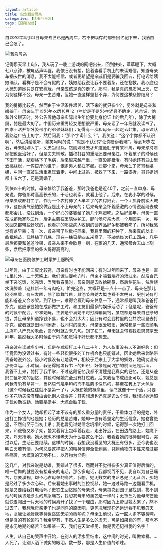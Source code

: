 ```yaml
---
layout: article
title: 纪念我的母亲
categories: [读书与生活]
tags: [随笔总结]
---
```


自2016年3月24日母亲去世已是两周年，若不把现存的那些回忆记下来，我怕自己会忘了。

![我的母亲](https://upload-images.jianshu.io/upload_images/6321648-0ee59dc21d651690.jpg?imageMogr2/auto-orient/strip%7CimageView2/2/w/1240)

记得那天早上6点，我从玩了一晚上游戏的网吧出来，回到住处，草草睡下，大概七八点钟，被电话声叫醒，我依旧没有接，接着查看手机上的未读短信，知道母亲车祸去世的消息，我不太能相信，或者更希望是亲戚们是要骗我回去，打电话给姨娘确认，看样子是不会有假的了，姨娘给我说让我不要着急，还在抢救，我心底也大概知道她只是在安慰我，母亲应该是真的走了。那时，我是真的想质问上天，它为何这样不公，母亲一生苦难，但她一直这样坚韧不弃，为何要这样悲惨结局？

我的舅舅比较多，然而由于生活条件艰苦，活下来的就只有4个，另外就是母亲和姨娘了。母亲生于1953年农历10月12（年份是不是53年还真不确定，爸爸说，他和外公聊天时，外公告诉他母亲实际出生年份要比身份证上的后几年），除了大舅舅，她是最大的了。中国历来重男轻女思想很严重，母亲读了一年级就没读书了，回家干活并帮外婆带小的弟弟妹妹们；记得有一次和母亲一起走去赶集，母亲读认着路边广告上的字，然后问我：“那个字读什么？”，我笑道：“这个字你都不认识啊”，然后讲给她听，她笑呵呵的说：“就是不认识才让你告诉我噻”。等到16岁左右，母亲就嫁人了，丈夫当过兵，然而嫁过去才知道他肚子有某种病，母亲撑持着家把他医治好了，但是丈夫懒散，插秧打谷的重活还要母亲扛，怀着孩子的时候还下田干活，腿脚烙下了毛病，后来越来越严重，一直没能根治。有时她还有进山里去挑煤炭，一两百斤的担子，很多男人都扛不起。在那个家，母亲生了哥哥和姐姐，中间一直被生活重担压着走，中间上过吊，被救了下来，一路波折，哥哥姐姐都十五六了，还是离婚了。

到快四十的时候，母亲嫁给了我爸爸，那时我爸也是近40了，之前一直单身。母亲说，你爸那时高高长长的，干活也利索，就看上他了。后来，在我小学的时候，母亲去成都打工了。作为一个农村待了大半辈子的农村妇女，一个人孤身前往大城市，这份勇气恐怕换做我是比不上母亲的；后来母亲会怀着感激的心情说起刚去成都那会儿，没找到活，一个好心的婆婆给了她几个鸡蛋吃。之后好些年，母亲一直在成都做家政工作，后来主要在医院做护工。那时候母亲大概一个月回来一次，每次回来都带些好吃的，他看护的那些病人收到的营养品好多都被我吃了，所以我感觉有点早熟；有一次，母亲带了些枇杷回来，我将里面的籽种了，后来真的发出一些枇杷苗，我移植了几株，现在一株已是四五米高了。不过她每次打工回来，几乎最后都要和爸爸吵架，母亲从来不会歇息一刻，在家的几天，通常都会去山上割柴，然后把家里的柴火码得高高的。

![母亲在医院做护工时穿护士服所照](https://upload-images.jianshu.io/upload_images/6321648-c93725c289d07812.jpg?imageMogr2/auto-orient/strip%7CimageView2/2/w/1240)

过年时，由于工资比较高，母亲有时也不能回来；有时过年回来了，母亲也是一直忙里忙外，三十天晚上，我们饭快要吃完时，母亲才端着烧好的汤进来，然后自己坐下来吃饭，吃完饭，当我看春晚时，母亲则是去收拾碗筷，然后炒花生，然后烧水洗膝盖（这样新一年有肉吃）。忙完这些，大概已是十点十一点了，母亲在那儿闷闷坐着，有些发困，除了歌舞节目，其他节目她大概也看不太明白，更别说有可能和爸爸又会吵架。到了初一，难得会看到母亲休息一下，通常都是叫我和爸爸打扑克，这应该是她在成都做护工时，和工友们最多的娱乐活动了；但是呢，爸爸有的时候不配合，不和她玩，主要是不满她平时打牌输赢钱，虽然都是母亲自己挣的钱，并且母亲知道挣钱不易，也不会打太大；因此有时会到村里的公共院坝里去打扑克，或者就是田地间闲逛，找同村的聊天。母亲很爱唱歌，通常都是一些歌颂毛主席和共产党的歌曲，高兴时就会来几句。到了初二，母亲就会带着我走舅舅家去拜年，虽然我大多时候由于内向和觉得不好玩都不想去。

母亲没有读过多少书，但是在成都打工十几二十年，为人处事没有人不说好的；但毕竟因为没读过书，有时一些轻松很多的工作机会也只能错过，因此她后来曾略带责备地说外公，怪小时候没有让她读书，相较于后来上了大学的姨娘，她确实没有那份幸运。小时候，我记得她考我书上的知识，好像是问2在1的前面还是后面，我答不上来，她打了我手掌，不过这段记忆我都不清楚是我真实的记忆，还是从爸妈口里听来的回忆，其他时候她完全没有打过我。后来我读书成绩还可以，她总是问我有没有拿第一，当然语气是平和的而不是要求性质的，甚至在我上了大学后（这个时候我往往就不是第一了），大概在她的概念里，读书就像干一个活，只要你多花功夫没有理由会比别人做得差；其实想想也还真是这么个理，我想以她远超于我的勤奋劲，她要是读书，大概会胜于我。

作为一个女人，她却担起了本不该有的那么重分量的责任，干重体力活的是她，外出打工挣钱的也是她；经历的总是苦难，她却一直有着坚定的生活信念，她也曾绝望，不然何至于当初上吊；我也曾见过她信念坍塌的时候，记得那一次她打工回来，和爸爸又吵了架，她哭着背上包牵着我走，走出好远，在田边的路上，她跪下来，呼天抢地，她大概也不懂老天为什么要这么不公，我看着她的眼神很可怕，哭过以后，生活还要继续。这样的时候，我想我没看见的大概还有很多，至今我也没明白天若有情，为何总要这样把人的精神信仰全部剥离，只剩动物的本性来熬过那些痛苦，大概真的天地不仁，以万物为刍狗。

这几年，对我来说是劫难，我错过了很多，然而并不觉得有多少真正值得后悔的，唯一后悔的就是没有接母亲的电话，那么多电话，我都视而不见，我自以为自己痛苦，想要漠视，却不心疼母亲的痛苦，我想，她无数次的电话总是了无音信，那她是经过了多少次心碎。后来看她出事时的监控视频，她一边过马路一边翻看手机，她是又要给我打电话吗？史铁生回忆她的母亲说，母亲每次到园子里找到，找不到他的时候该是多么的焦急痛苦，我想我母亲的痛苦是一样的；史铁生为他母亲在他就快要闯出一片天地的时候离开了找了一个理由，那时因为上帝见她太累了，熬不过去了，我想我母亲走了也是同样的原因吧，更何况我现在还远远看不见我的天地，怎能让她陪我等待这遥遥无期的黎明呢？母亲生前说，变一回人多不容易啊。但是真的有轮回吗？我希望有，不然人生是多么的虚无，可是如果真的有，那岂不是永无绝期的痛苦？如果某一天，我们在天堂相见，你是否还记得我的名字？

人生，从自己的哭声中开始，在别人的泪水里结束，这中间的时光，叫做幸福。...人死了，让别人洒下诚实的眼泪，数一数，那是人生价值的珍珠。
